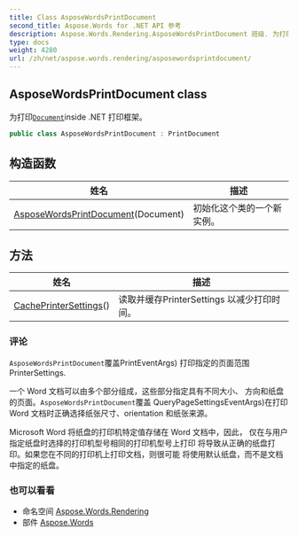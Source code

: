 ```yaml
---
title: Class AsposeWordsPrintDocument
second_title: Aspose.Words for .NET API 参考
description: Aspose.Words.Rendering.AsposeWordsPrintDocument 班级. 为打印Documentinside .NET 打印框架
type: docs
weight: 4280
url: /zh/net/aspose.words.rendering/asposewordsprintdocument/
---
```

## AsposeWordsPrintDocument class

为打印[`Document`](../../aspose.words/document/)inside .NET 打印框架。

```csharp
public class AsposeWordsPrintDocument : PrintDocument
```

## 构造函数

| 姓名 | 描述 |
| --- | --- |
| [AsposeWordsPrintDocument](asposewordsprintdocument/)(Document) | 初始化这个类的一个新实例。 |

## 方法

| 姓名 | 描述 |
| --- | --- |
| [CachePrinterSettings](../../aspose.words.rendering/asposewordsprintdocument/cacheprintersettings/)() | 读取并缓存PrinterSettings 以减少打印时间。 |

### 评论

`AsposeWordsPrintDocument`覆盖PrintEventArgs) 打印指定的页面范围PrinterSettings.

一个 Word 文档可以由多个部分组成，这些部分指定具有不同大小、 方向和纸盘的页面。`AsposeWordsPrintDocument`覆盖 QueryPageSettingsEventArgs)在打印 Word 文档时正确选择纸张尺寸、orientation 和纸张来源。

Microsoft Word 将纸盘的打印机特定值存储在 Word 文档中，因此， 仅在与用户指定纸盘时选择的打印机型号相同的打印机型号上打印 将导致从正确的纸盘打印。如果您在不同的打印机上打印文档，则很可能 将使用默认纸盘，而不是文档中指定的纸盘。

### 也可以看看

* 命名空间 [Aspose.Words.Rendering](../../aspose.words.rendering/)
* 部件 [Aspose.Words](../../)


